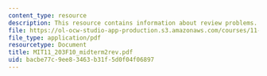 ```yaml
---
content_type: resource
description: This resource contains information about review problems.
file: https://ol-ocw-studio-app-production.s3.amazonaws.com/courses/11-203-microeconomics-fall-2010/bacbe77c9ee83463b31f5d0f04f06897_MIT11_203F10_midterm2rev.pdf
file_type: application/pdf
resourcetype: Document
title: MIT11_203F10_midterm2rev.pdf
uid: bacbe77c-9ee8-3463-b31f-5d0f04f06897
---
```

